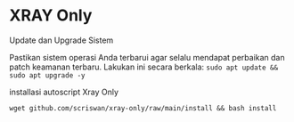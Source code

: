 # XRAY Only
Update dan Upgrade Sistem

Pastikan sistem operasi Anda terbarui agar selalu mendapat perbaikan dan patch keamanan terbaru. Lakukan ini secara berkala:
```sudo apt update && sudo apt upgrade -y```

installasi autoscript Xray Only
```
wget github.com/scriswan/xray-only/raw/main/install && bash install
```
